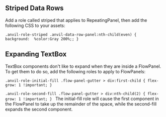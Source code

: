 ## Striped Data Rows

Add a role called striped that applies to RepeatingPanel, then add the following CSS to your assets:

`.anvil-role-striped .anvil-data-row-panel:nth-child(even) {
    background:  %color:Gray 200%;;
}
`

## Expanding TextBox

TextBox components don't like to expand when they are inside a FlowPanel.  To get them to do so, add the following roles to apply to FlowPanels:

`.anvil-role-initial-fill .flow-panel-gutter > div:first-child {
  flex-grow: 1 !important;
}`

`.anvil-role-second-fill .flow-panel-gutter > div:nth-child(2) {
  flex-grow: 1 !important;
}
`
The initial-fill role will cause the first component in the FlowPanel to take up the remainder of the space, while the second-fill expands the second component.  

